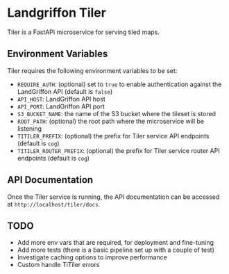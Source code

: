# Landgriffon Tiler

Tiler is a FastAPI microservice for serving tiled maps.

## Environment Variables

Tiler requires the following environment variables to be set:

- `REQUIRE_AUTH`: (optional) set to `true` to enable authentication against the LandGriffon API (default is `false`)
- `API_HOST`: LandGriffon API host
- `API_PORT`: LandGriffon API port
- `S3_BUCKET_NAME`: the name of the S3 bucket where the tileset is stored
- `ROOT_PATH`: (optional) the root path where the microservice will be listening
- `TITILER_PREFIX`: (optional) the prefix for Tiler service API endpoints (default is `cog`)
- `TITILER_ROUTER_PREFIX`: (optional) the prefix for Tiler service router API endpoints (default is `cog`)


## API Documentation

Once the Tiler service is running, the API documentation can be accessed at `http://localhost/tiler/docs`.


## TODO

- Add more env vars that are required, for deployment and fine-tuning
- Add more tests (there is a basic pipeline set up with a couple of test)
- Investigate caching options to improve performance
- Custom handle TiTiler errors
